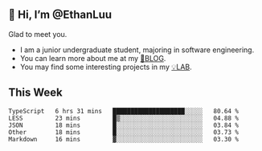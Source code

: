 ## 👋 Hi, I’m @EthanLuu

Glad to meet you.

- I am a junior undergraduate student, majoring in software engineering.
- You can learn more about me at my [📝BLOG](https://blog.ethanloo.cn).
- You may find some interesting projects in my [💡LAB](https://lab.ethanloo.cn).

## This Week
<!--START_SECTION:waka-->
```text
TypeScript   6 hrs 31 mins   ████████████████████░░░░░   80.64 % 
LESS         23 mins         █▒░░░░░░░░░░░░░░░░░░░░░░░   04.88 % 
JSON         18 mins         █░░░░░░░░░░░░░░░░░░░░░░░░   03.84 % 
Other        18 mins         █░░░░░░░░░░░░░░░░░░░░░░░░   03.73 % 
Markdown     16 mins         ▓░░░░░░░░░░░░░░░░░░░░░░░░   03.30 % 
```
<!--END_SECTION:waka-->
